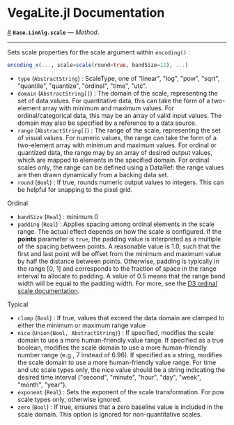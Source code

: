 
<a id='VegaLite.jl-Documentation-1'></a>

# VegaLite.jl Documentation

<a id='Base.LinAlg.scale-Tuple{}' href='#Base.LinAlg.scale-Tuple{}'>#</a>
**`Base.LinAlg.scale`** &mdash; *Method*.

---


Sets scale properties for the scale argument within `encoding()` :

```julia
encoding_x(..., scale=scale(round=true, bandSize=12), ...)
```

  * `type` (`AbstractString`) :  ScaleType, one of "linear", "log", "pow", "sqrt", "quantile", "quantize", "ordinal", "time", "utc".
  * `domain` (`AbstractString[]`) : The domain of the scale, representing the set of data values. For quantitative data, this can take the form of a two-element array with minimum and maximum values. For ordinal/categorical data, this may be an array of valid input values. The domain may also be specified by a reference to a data source.
  * `range` (`AbstractString[]`) : The range of the scale, representing the set of visual values. For numeric values, the range can take the form of a two-element array with minimum and maximum values. For ordinal or quantized data, the range may by an array of desired output values, which are mapped to elements in the specified domain. For ordinal scales only, the range can be defined using a DataRef: the range values are then drawn dynamically from a backing data set.
  * `round` (`Bool`) :  If true, rounds numeric output values to integers. This can be helpful for snapping to the pixel grid.

Ordinal

  * `bandSize` (`Real`) : minimum 0
  * `padding` (`Real`) : Applies spacing among ordinal elements in the scale range. The actual effect depends on how the scale is configured. If the __points__ parameter is `true`, the padding value is interpreted as a multiple of the spacing between points. A reasonable value is 1.0, such that the first and last point will be offset from the minimum and maximum value by half the distance between points. Otherwise, padding is typically in the range [0, 1] and corresponds to the fraction of space in the range interval to allocate to padding. A value of 0.5 means that the range band width will be equal to the padding width. For more, see the [D3 ordinal scale documentation](https://github.com/mbostock/d3/wiki/Ordinal-Scales).

Typical

  * `clamp` (`Bool`) : If true, values that exceed the data domain are clamped to either the minimum or maximum range value
  * `nice` (`Union{Bool, AbstractString}`) : If specified, modifies the scale domain to use a more human-friendly value range. If specified as a true boolean, modifies the scale domain to use a more human-friendly number range (e.g., 7 instead of 6.96). If specified as a string, modifies the scale domain to use a more human-friendly value range. For time and utc scale types only, the nice value should be a string indicating the desired time interval ("second", "minute", "hour", "day", "week", "month", "year").
  * `exponent` (`Real`) : Sets the exponent of the scale transformation. For pow scale types only, otherwise ignored.
  * `zero` (`Bool`) : If true, ensures that a zero baseline value is included in the scale domain. This option is ignored for non-quantitative scales.

